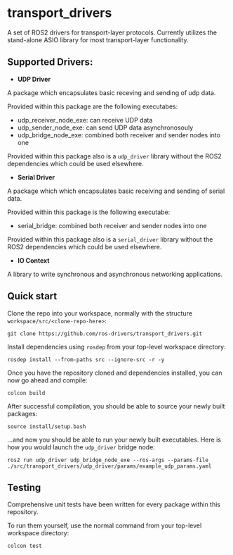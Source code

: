 # transport_drivers

A set of ROS2 drivers for transport-layer protocols. Currently utilizes the stand-alone ASIO library for most transport-layer functionality.

## Supported Drivers:

* **UDP Driver**

A package which encapsulates basic receving and sending of udp data.

Provided within this package are the following executabes:
- udp_receiver_node_exe: can receive UDP data
- udp_sender_node_exe: can send UDP data asynchronosouly
- udp_bridge_node_exe: combined both receiver and sender nodes into one

Provided within this package also is a `udp_driver` library without the ROS2 dependencies which could be used elsewhere.
    
* **Serial Driver**

A package which which encapsulates basic receiving and sending of serial data.

Provided within this package is the following executabe:
- serial_bridge: combined both receiver and sender nodes into one

Provided within this package also is a `serial_driver` library without the ROS2 dependencies which could be used elsewhere.

* **IO Context**

A library to write synchronous and asynchronous networking applications.


## Quick start

Clone the repo into your workspace, normally with the structure `workspace/src/<clone-repo-here>`:

```
git clone https://github.com/ros-drivers/transport_drivers.git
```

Install dependencies using `rosdep` from your top-level workspace directory:

```
rosdep install --from-paths src --ignore-src -r -y
```

Once you have the repository cloned and dependencies installed, you can now go ahead and compile:

```
colcon build
```

After successful compilation, you should be able to source your newly built packages:

```
source install/setup.bash
```

...and now you should be able to run your newly built executables. Here is how you would launch the `udp_driver` bridge node:

```
ros2 run udp_driver udp_bridge_node_exe --ros-args --params-file ./src/transport_drivers/udp_driver/params/example_udp_params.yaml
```

## Testing

Comprehensive unit tests have been written for every package within this repository.

To run them yourself, use the normal command from your top-level workspace directory:

```
colcon test
```
